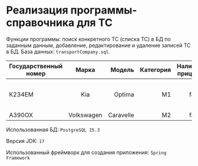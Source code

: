 # Реализация программы-справочника для ТС
Функции программы: поиск конкретного ТС (списка ТС) в БД по заданным данным, добавление, редактирование и удаление записей ТС в БД. База данных: ```transportCompany.sql```. 

| Государственный номер | Марка | Модель | Категория | Наличие прицепа | Год выпуска | Тип ТС |
|-------|:------:|----:|------------:|----------:|-------:|----------------------:|
| К234ЕМ | Kia | Optima | M1 | false | 2005 | Легковой автомобиль общего назначения|
| А390ОХ | Volkswagen | Caravelle | M2 | false | 2011 | Микроавтобус |

Использованная БД: 
```PostgreSQL 15.3```

Версия JDK:
```17```

Использованный фреймворк для создания приложения: 
```Spring Framework```

